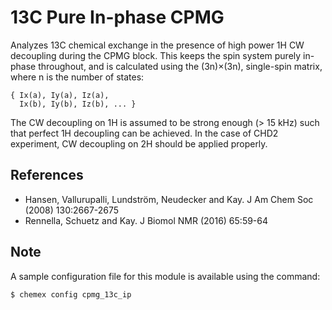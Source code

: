 # 13C Pure In-phase CPMG

Analyzes 13C chemical exchange in the presence of high power 1H CW decoupling
during the CPMG block. This keeps the spin system purely in-phase throughout,
and is calculated using the (3n)×(3n), single-spin matrix, where n is the
number of states:

    { Ix(a), Iy(a), Iz(a),
      Ix(b), Iy(b), Iz(b), ... }

The CW decoupling on 1H is assumed to be strong enough (> 15 kHz) such that
perfect 1H decoupling can be achieved. In the case of CHD2 experiment, CW
decoupling on 2H should be applied properly.

## References

  - Hansen, Vallurupalli, Lundström, Neudecker and Kay. J Am Chem Soc (2008) 130:2667-2675
  - Rennella, Schuetz and Kay. J Biomol NMR (2016) 65:59-64

## Note

A sample configuration file for this module is available using the command:

    $ chemex config cpmg_13c_ip
